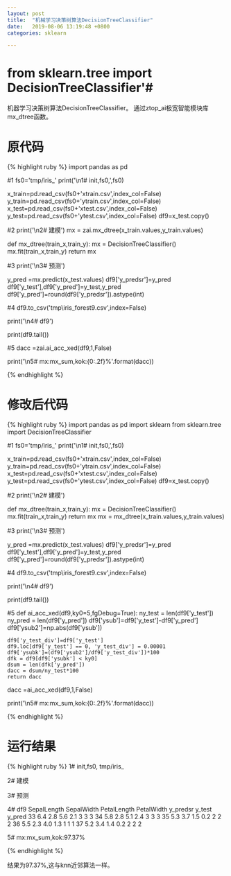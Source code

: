 ```yaml
---
layout: post
title:  "机械学习决策树算法DecisionTreeClassifier"
date:   2019-08-06 13:19:48 +0800
categories: sklearn

---
```

# from sklearn.tree import DecisionTreeClassifier'#
机器学习决策树算法DecisionTreeClassifier。
通过ztop_ai极宽智能模块库mx_dtree函数。
# 原代码 #
{% highlight ruby %}
import pandas as pd

#1
fs0='tmp/iris_'
print('\n1# init,fs0,',fs0)
      
x_train=pd.read_csv(fs0+'xtrain.csv',index_col=False)
y_train=pd.read_csv(fs0+'ytrain.csv',index_col=False)
x_test=pd.read_csv(fs0+'xtest.csv',index_col=False)
y_test=pd.read_csv(fs0+'ytest.csv',index_col=False)
df9=x_test.copy()

#2
print('\n2# 建模')
mx = zai.mx_dtree(x_train.values,y_train.values)


def mx_dtree(train_x,train_y):
    mx = DecisionTreeClassifier()
    mx.fit(train_x,train_y)
    return mx

#3
print('\n3# 预测')

y_pred =mx.predict(x_test.values)
df9['y_predsr']=y_pred
df9['y_test'],df9['y_pred']=y_test,y_pred
df9['y_pred']=round(df9['y_predsr']).astype(int)

#4
df9.to_csv('tmp\iris_forest9.csv',index=False)

print('\n4# df9')
      
print(df9.tail())

#5
dacc =zai.ai_acc_xed(df9,1,False)

print('\n5# mx:mx_sum,kok:{0:.2f}%'.format(dacc))


{% endhighlight %}

# 修改后代码 #

{% highlight ruby %}
import pandas as pd
import sklearn
from sklearn.tree import DecisionTreeClassifier

#1
fs0='tmp/iris_'
print('\n1# init,fs0,',fs0)
      
x_train=pd.read_csv(fs0+'xtrain.csv',index_col=False)
y_train=pd.read_csv(fs0+'ytrain.csv',index_col=False)
x_test=pd.read_csv(fs0+'xtest.csv',index_col=False)
y_test=pd.read_csv(fs0+'ytest.csv',index_col=False)
df9=x_test.copy()

#2
print('\n2# 建模')
      
def mx_dtree(train_x,train_y):
    mx = DecisionTreeClassifier()
    mx.fit(train_x,train_y)
    return mx
mx = mx_dtree(x_train.values,y_train.values)




#3
print('\n3# 预测')

y_pred =mx.predict(x_test.values)
df9['y_predsr']=y_pred
df9['y_test'],df9['y_pred']=y_test,y_pred
df9['y_pred']=round(df9['y_predsr']).astype(int)

#4
df9.to_csv('tmp\iris_forest9.csv',index=False)

print('\n4# df9')
      
print(df9.tail())

#5
def ai_acc_xed(df9,ky0=5,fgDebug=True):
    ny_test = len(df9['y_test'])
    ny_pred = len(df9['y_pred'])
    df9['ysub']=df9['y_test']-df9['y_pred']
    df9['ysub2']=np.abs(df9['ysub'])
    
    df9['y_test_div']=df9['y_test']
    df9.loc[df9['y_test'] == 0, 'y_test_div'] = 0.00001
    df9['ysubk']=(df9['ysub2']/df9['y_test_div'])*100
    dfk = df9[df9['ysubk'] < ky0]
    dsum = len(dfk['y_pred'])                                                                            
    dacc = dsum/ny_test*100
    return dacc
dacc =ai_acc_xed(df9,1,False)

print('\n5# mx:mx_sum,kok:{0:.2f}%'.format(dacc))

{% endhighlight %}
# 运行结果 #

{% highlight ruby %}
1# init,fs0, tmp/iris_

2# 建模

3# 预测

4# df9
    SepalLength  SepalWidth  PetalLength  PetalWidth  y_predsr  y_test  y_pred
33          6.4         2.8          5.6         2.1         3       3       3
34          5.8         2.8          5.1         2.4         3       3       3
35          5.3         3.7          1.5         0.2         2       2       2
36          5.5         2.3          4.0         1.3         1       1       1
37          5.2         3.4          1.4         0.2         2       2       2

5# mx:mx_sum,kok:97.37%

{% endhighlight %}

结果为97.37%,这与knn近邻算法一样。

